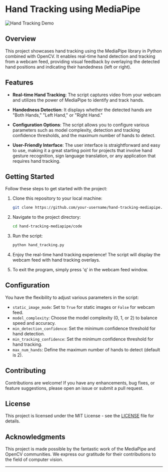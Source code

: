 # Hand Tracking using MediaPipe

![Hand Tracking Demo](demo.gif)

## Overview

This project showcases hand tracking using the MediaPipe library in Python combined with OpenCV. It enables real-time hand detection and tracking from a webcam feed, providing visual feedback by overlaying the detected hand positions and indicating their handedness (left or right).

## Features

- **Real-time Hand Tracking**: The script captures video from your webcam and utilizes the power of MediaPipe to identify and track hands.

- **Handedness Detection**: It displays whether the detected hands are "Both Hands," "Left Hand," or "Right Hand."

- **Configuration Options**: The script allows you to configure various parameters such as model complexity, detection and tracking confidence thresholds, and the maximum number of hands to detect.

- **User-Friendly Interface**: The user interface is straightforward and easy to use, making it a great starting point for projects that involve hand gesture recognition, sign language translation, or any application that requires hand tracking.

## Getting Started

Follow these steps to get started with the project:

1. Clone this repository to your local machine:

   ```bash
   git clone https://github.com/your-username/hand-tracking-mediapipe.git
   ```

2. Navigate to the project directory:

   ```bash
   cd hand-tracking-mediapipe/code
   ```

3. Run the script:

   ```bash
   python hand_tracking.py
   ```

4. Enjoy the real-time hand tracking experience! The script will display the webcam feed with hand tracking overlays.

5. To exit the program, simply press 'q' in the webcam feed window.

## Configuration

You have the flexibility to adjust various parameters in the script:

- `static_image_mode`: Set to `True` for static images or `False` for webcam feed.
- `model_complexity`: Choose the model complexity (0, 1, or 2) to balance speed and accuracy.
- `min_detection_confidence`: Set the minimum confidence threshold for hand detection.
- `min_tracking_confidence`: Set the minimum confidence threshold for hand tracking.
- `max_num_hands`: Define the maximum number of hands to detect (default is 2).

## Contributing

Contributions are welcome! If you have any enhancements, bug fixes, or feature suggestions, please open an issue or submit a pull request.

## License

This project is licensed under the MIT License - see the [LICENSE](LICENSE) file for details.

## Acknowledgments

This project is made possible by the fantastic work of the MediaPipe and OpenCV communities. We express our gratitude for their contributions to the field of computer vision.

---
